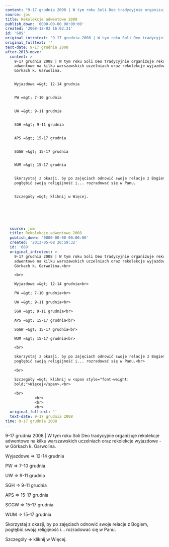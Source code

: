 ```yaml
---
content: "9-17 grudnia 2008 | W tym roku Soli Deo tradycyjnie organizuje rekolekcje adwentowe na kilku warszawskich uczelniach oraz rekolekcje wyjazdowe - w Górkach k. Garwolina.\n\nWyjazdowe =&gt; 12-14 grudnia\n\nPW =&gt; 7-10 grudnia\n\nUW =&gt; 9-11 grudnia\n\nSGH =&gt; 9-11 grudnia\n\nAPS =&gt; 15-17 grudnia\n\nSGGW =&gt; 15-17 grudnia\n\nWUM =&gt; 15-17 grudnia\n\nSkorzystaj z okazji, by po zajęciach odnowić swoje relacje z Bogiem, pogłębić swoją religijność i... rozradować się w Panu.\n\nSzczegóły =&gt; kliknij w Więcej.\n\n         \n\n         \n\n         \n\n\n<!--CONTENT FROM OLD SERVER (jos before 2013): 9-17 grudnia 2008 | W tym roku Soli Deo tradycyjnie organizuje rekolekcje adwentowe na kilku warszawskich uczelniach oraz rekolekcje wyjazdowe - w Górkach k. Garwolina.\n\r\n\n\r\nWyjazdowe =&gt; 12-14 grudnia\n\r\nPW =&gt; 7-10 grudnia\n\r\nUW =&gt; 9-11 grudnia\n\r\nSGH =&gt; 9-11 grudnia\n\r\nAPS =&gt; 15-17 grudnia\n\r\nSGGW =&gt; 15-17 grudnia\n\r\nWUM =&gt; 15-17 grudnia\n\r\n\n\r\nSkorzystaj z okazji, by po zajęciach odnowić swoje relacje z Bogiem, pogłębić swoją religijność i... rozradować się w Panu.\n\r\n\n\r\nSzczegóły =&gt; kliknij w Więcej.\n\r\n\n\r\n         \n\r\n         \n\r\n         \n\r\n         \n-->"
source: jos
title: Rekolekcje adwentowe 2008
publish_down: '0000-00-00 00:00:00'
created: '2008-12-03 16:02:31'
id: '689'
original_introtext: "9-17 grudnia 2008 | W tym roku Soli Deo tradycyjnie organizuje rekolekcje adwentowe na kilku warszawskich uczelniach oraz rekolekcje wyjazdowe - w Górkach k. Garwolina.<br>\r\n<br>\r\nWyjazdowe =&gt; 12-14 grudnia<br>\r\nPW =&gt; 7-10 grudnia<br>\r\nUW =&gt; 9-11 grudnia<br>\r\nSGH =&gt; 9-11 grudnia<br>\r\nAPS =&gt; 15-17 grudnia<br>\r\nSGGW =&gt; 15-17 grudnia<br>\r\nWUM =&gt; 15-17 grudnia<br>\r\n<br>\r\nSkorzystaj z okazji, by po zajęciach odnowić swoje relacje z Bogiem, pogłębić swoją religijność i... rozradować się w Panu.<br>\r\n<br>\r\nSzczegóły =&gt; kliknij w <span style=\"font-weight: bold;\">Więcej</span>.<br>\r\n<br>\r\n         <br>\r\n         <br>\r\n         <br>\r\n         "
original_fulltext: ''
text-date: 9-17 grudnia 2008
after-2013-move:
  content: >
    9-17 grudnia 2008 | W tym roku Soli Deo tradycyjnie organizuje rekolekcje
    adwentowe na kilku warszawskich uczelniach oraz rekolekcje wyjazdowe - w
    Górkach k. Garwolina.


    Wyjazdowe =&gt; 12-14 grudnia


    PW =&gt; 7-10 grudnia


    UW =&gt; 9-11 grudnia


    SGH =&gt; 9-11 grudnia


    APS =&gt; 15-17 grudnia


    SGGW =&gt; 15-17 grudnia


    WUM =&gt; 15-17 grudnia


    Skorzystaj z okazji, by po zajęciach odnowić swoje relacje z Bogiem,
    pogłębić swoją religijność i... rozradować się w Panu.


    Szczegóły =&gt; kliknij w Więcej.

             

             

             
  source: jom
  title: Rekolekcje adwentowe 2008
  publish_down: '0000-00-00 00:00:00'
  created: '2013-05-08 20:59:32'
  id: '689'
  original_introtext: >-
    9-17 grudnia 2008 | W tym roku Soli Deo tradycyjnie organizuje rekolekcje
    adwentowe na kilku warszawskich uczelniach oraz rekolekcje wyjazdowe - w
    Górkach k. Garwolina.<br>

    <br>

    Wyjazdowe =&gt; 12-14 grudnia<br>

    PW =&gt; 7-10 grudnia<br>

    UW =&gt; 9-11 grudnia<br>

    SGH =&gt; 9-11 grudnia<br>

    APS =&gt; 15-17 grudnia<br>

    SGGW =&gt; 15-17 grudnia<br>

    WUM =&gt; 15-17 grudnia<br>

    <br>

    Skorzystaj z okazji, by po zajęciach odnowić swoje relacje z Bogiem,
    pogłębić swoją religijność i... rozradować się w Panu.<br>

    <br>

    Szczegóły =&gt; kliknij w <span style="font-weight:
    bold;">Więcej</span>.<br>

    <br>
             <br>
             <br>
             <br>
  original_fulltext: ''
  text-date: 9-17 grudnia 2008
time: 9-17 grudnia 2008
---
```

9-17 grudnia 2008 | W tym roku Soli Deo tradycyjnie organizuje rekolekcje adwentowe na kilku warszawskich uczelniach oraz rekolekcje wyjazdowe - w Górkach k. Garwolina.

Wyjazdowe =&gt; 12-14 grudnia

PW =&gt; 7-10 grudnia

UW =&gt; 9-11 grudnia

SGH =&gt; 9-11 grudnia

APS =&gt; 15-17 grudnia

SGGW =&gt; 15-17 grudnia

WUM =&gt; 15-17 grudnia

Skorzystaj z okazji, by po zajęciach odnowić swoje relacje z Bogiem, pogłębić swoją religijność i... rozradować się w Panu.

Szczegóły =&gt; kliknij w Więcej.

         

         

         


<!--CONTENT FROM OLD SERVER (jos before 2013): 9-17 grudnia 2008 | W tym roku Soli Deo tradycyjnie organizuje rekolekcje adwentowe na kilku warszawskich uczelniach oraz rekolekcje wyjazdowe - w Górkach k. Garwolina.



Wyjazdowe =&gt; 12-14 grudnia

PW =&gt; 7-10 grudnia

UW =&gt; 9-11 grudnia

SGH =&gt; 9-11 grudnia

APS =&gt; 15-17 grudnia

SGGW =&gt; 15-17 grudnia

WUM =&gt; 15-17 grudnia



Skorzystaj z okazji, by po zajęciach odnowić swoje relacje z Bogiem, pogłębić swoją religijność i... rozradować się w Panu.



Szczegóły =&gt; kliknij w Więcej.



         

         

         

         
-->

<!--{{json:{"created_date":"2008-12-03 16:02:31","publish_down":"0000-00-00 00:00:00","id":"689"}}}-->